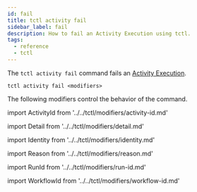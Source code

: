 ```yaml
---
id: fail
title: tctl activity fail
sidebar_label: fail
description: How to fail an Activity Execution using tctl.
tags:
  - reference
  - tctl
---
```


The `tctl activity fail` command fails an [Activity Execution](/concepts/what-is-an-activity-execution).

`tctl activity fail <modifiers>`

The following modifiers control the behavior of the command.

<!--ActivityId-->

import ActivityId from '../../tctl/modifiers/activity-id.md'

<ActivityId />

<!--Detail-->

import Detail from '../../tctl/modifiers/detail.md'

<Detail />

<!--Identity-->

import Identity from '../../tctl/modifiers/identity.md'

<Identity />

<!--Reason-->

import Reason from '../../tctl/modifiers/reason.md'

<Reason />

<!--RunId-->

import RunId from '../../tctl/modifiers/run-id.md'

<RunId />

<!--WorkflowId-->

import WorkflowId from '../../tctl/modifiers/workflow-id.md'

<WorkflowId />
